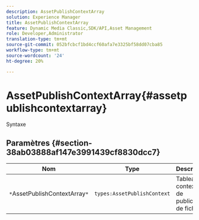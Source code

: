 ```yaml
---
description: AssetPublishContextArray
solution: Experience Manager
title: AssetPublishContextArray
feature: Dynamic Media Classic,SDK/API,Asset Management
role: Developer,Administrator
translation-type: tm+mt
source-git-commit: 052bfcbcf1bd4ccf60afa7e3325bf58dd07cba85
workflow-type: tm+mt
source-wordcount: '24'
ht-degree: 20%

---
```



# AssetPublishContextArray{#assetpublishcontextarray}

Syntaxe

## Paramètres {#section-38ab03888af147e3991439cf8830dcc7}

| Nom | Type | Description |
|---|---|---|
| `*`AssetPublishContextArray`*` | `types:AssetPublishContext` | Tableau de contextes de publication de fichier. |

